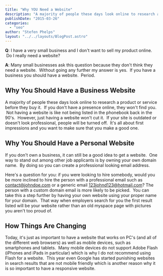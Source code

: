```yaml
---
title: "Why YOU Need a Website"
description: "A majority of people these days look online to research a product or service before they buy it.  If you don't have a presence online, they won't find you.  Not having a website is like not being listed in the phonebook back in the 90's.  However, just having a website won't cut it."
publishDate: "2015-03-26"
categories:
  - "seo"
author: "Stefen Phelps"
layout: "../../layouts/BlogPost.astro"
---
```


**Q**: I have a very small business and I don't want to sell my product online.  Do I really need a website?

**A**: Many small businesses ask this question because they don't think they need a website.  Without going any further my answer is yes.  If you have a business you should have a website.  Period.

## Why You Should Have a Business Website

A majority of people these days look online to research a product or service before they buy it.  If you don't have a presence online, they won't find you.  Not having a website is like not being listed in the phonebook back in the 90's.  However, just having a website won't cut it.  If your site is outdated or doesn't look professional, people will be turned off.  It's all about first impressions and you want to make sure that you make a good one.

## Why You Should Have a Personal Website

If you don't own a business, it can still be a good idea to get a website.  One way to stand out among other job applicants is by owning your own domain name.  By doing so you can create a professional looking email address.

Here's a question for you: if you were looking to hire somebody, would you be more inclined to hire the person with a professional email such as contact@johndoe.com or a generic email 123johnd123@hotmail.com? The person with a custom domain email is more likely to be picked.  You can take this a step further by having your own website using your proper name for your domain.  That way when employers search for you the first result listed will be your website rather than an old myspace page with pictures you aren't too proud of.

## How Things Are Changing

Today, it's just as important to have a website that works on PC's (and all of the different web browsers) as well as mobile devices, such as smartphones and tablets.  Many mobile devices do not support Adobe Flash (iPhones and iPads in particular) which is why I do not recommend using Flash for a website.  This year even Google has started punishing websites in search results that are not mobile friendly which is another reason why it is so important to have a responsive website.
